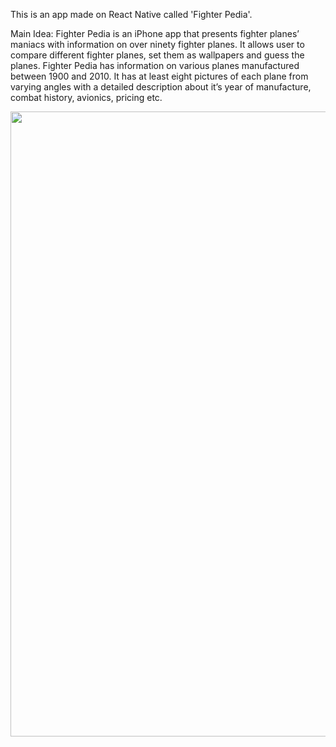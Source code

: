 This is an app made on React Native called 'Fighter Pedia'.

Main Idea: 
Fighter Pedia is an iPhone app that presents fighter planes’ maniacs with information on over
ninety fighter planes. It allows user to compare different fighter planes, set them as wallpapers
and guess the planes.
Fighter Pedia has information on various planes manufactured between 1900 and 2010. It has
at least eight pictures of each plane from varying angles with a detailed description about it’s
year of manufacture, combat history, avionics, pricing etc.


<img src="https://github.com/user-attachments/assets/c084311e-8ce5-4736-b60a-a64d8423ae93" width="600" height="1000"/>
